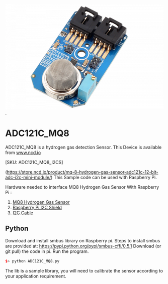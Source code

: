 
 [![ADC121C_MQ8](ADC121C_I2CGAS_MQ8.png)](https://store.ncd.io/product/mq-8-hydrogen-gas-sensor-adc121c-12-bit-adc-i2c-mini-module/).

# ADC121C_MQ8
ADC121C_MQ8 is a hydrogen gas detection Sensor.
This Device is available from www.ncd.io 

[SKU: ADC121C_MQ8_I2CS]

(https://store.ncd.io/product/mq-8-hydrogen-gas-sensor-adc121c-12-bit-adc-i2c-mini-module/)
This Sample code can be used with Raspberry Pi.

Hardware needed to interface MQ8 Hydrogen Gas Sensor With Raspberry Pi : 
1. <a href="https://store.ncd.io/product/mq-8-hydrogen-gas-sensor-adc121c-12-bit-adc-i2c-mini-module/">MQ8 Hydrogen Gas Sensor</a>
2. <a href="https://store.ncd.io/product/i2c-shield-for-raspberry-pi-3-pi2-with-outward-facing-i2c-port-terminates-over-hdmi-port/">Raspberry Pi I2C Shield</a>
3. <a href="https://store.ncd.io/product/i%C2%B2c-cable/">I2C Cable</a>

## Python
Download and install smbus library on Raspberry pi. Steps to install smbus are provided at:
https://pypi.python.org/pypi/smbus-cffi/0.5.1
Download (or git pull) the code in pi. Run the program.

```cpp
$> python ADC121C_MQ8.py
```
The lib is a sample library, you will need to calibrate the sensor according to your application requirement.
